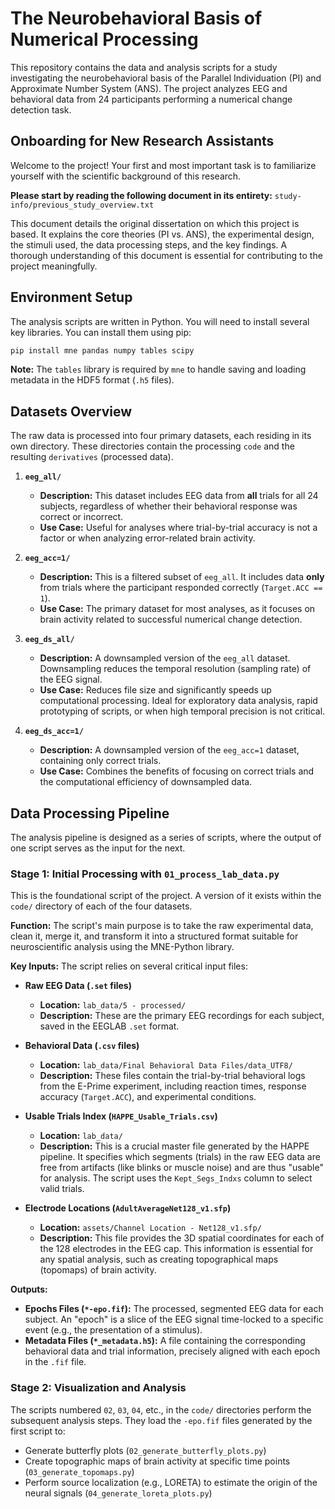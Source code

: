 # The Neurobehavioral Basis of Numerical Processing

This repository contains the data and analysis scripts for a study investigating the neurobehavioral basis of the Parallel Individuation (PI) and Approximate Number System (ANS). The project analyzes EEG and behavioral data from 24 participants performing a numerical change detection task.

## Onboarding for New Research Assistants

Welcome to the project! Your first and most important task is to familiarize yourself with the scientific background of this research.

**Please start by reading the following document in its entirety:**
`study-info/previous_study_overview.txt`

This document details the original dissertation on which this project is based. It explains the core theories (PI vs. ANS), the experimental design, the stimuli used, the data processing steps, and the key findings. A thorough understanding of this document is essential for contributing to the project meaningfully.

## Environment Setup

The analysis scripts are written in Python. You will need to install several key libraries. You can install them using pip:

```bash
pip install mne pandas numpy tables scipy
```
**Note:** The `tables` library is required by `mne` to handle saving and loading metadata in the HDF5 format (`.h5` files).

## Datasets Overview

The raw data is processed into four primary datasets, each residing in its own directory. These directories contain the processing `code` and the resulting `derivatives` (processed data).

1.  **`eeg_all/`**
    *   **Description:** This dataset includes EEG data from **all** trials for all 24 subjects, regardless of whether their behavioral response was correct or incorrect.
    *   **Use Case:** Useful for analyses where trial-by-trial accuracy is not a factor or when analyzing error-related brain activity.

2.  **`eeg_acc=1/`**
    *   **Description:** This is a filtered subset of `eeg_all`. It includes data **only** from trials where the participant responded correctly (`Target.ACC == 1`).
    *   **Use Case:** The primary dataset for most analyses, as it focuses on brain activity related to successful numerical change detection.

3.  **`eeg_ds_all/`**
    *   **Description:** A downsampled version of the `eeg_all` dataset. Downsampling reduces the temporal resolution (sampling rate) of the EEG signal.
    *   **Use Case:** Reduces file size and significantly speeds up computational processing. Ideal for exploratory data analysis, rapid prototyping of scripts, or when high temporal precision is not critical.

4.  **`eeg_ds_acc=1/`**
    *   **Description:** A downsampled version of the `eeg_acc=1` dataset, containing only correct trials.
    *   **Use Case:** Combines the benefits of focusing on correct trials and the computational efficiency of downsampled data.

## Data Processing Pipeline

The analysis pipeline is designed as a series of scripts, where the output of one script serves as the input for the next.

### Stage 1: Initial Processing with `01_process_lab_data.py`

This is the foundational script of the project. A version of it exists within the `code/` directory of each of the four datasets.

**Function:** The script's main purpose is to take the raw experimental data, clean it, merge it, and transform it into a structured format suitable for neuroscientific analysis using the MNE-Python library.

**Key Inputs:** The script relies on several critical input files:

*   **Raw EEG Data (`.set` files)**
    *   **Location:** `lab_data/5 - processed/`
    *   **Description:** These are the primary EEG recordings for each subject, saved in the EEGLAB `.set` format.

*   **Behavioral Data (`.csv` files)**
    *   **Location:** `lab_data/Final Behavioral Data Files/data_UTF8/`
    *   **Description:** These files contain the trial-by-trial behavioral logs from the E-Prime experiment, including reaction times, response accuracy (`Target.ACC`), and experimental conditions.

*   **Usable Trials Index (`HAPPE_Usable_Trials.csv`)**
    *   **Location:** `lab_data/`
    *   **Description:** This is a crucial master file generated by the HAPPE pipeline. It specifies which segments (trials) in the raw EEG data are free from artifacts (like blinks or muscle noise) and are thus "usable" for analysis. The script uses the `Kept_Segs_Indxs` column to select valid trials.

*   **Electrode Locations (`AdultAverageNet128_v1.sfp`)**
    *   **Location:** `assets/Channel Location - Net128_v1.sfp/`
    *   **Description:** This file provides the 3D spatial coordinates for each of the 128 electrodes in the EEG cap. This information is essential for any spatial analysis, such as creating topographical maps (topomaps) of brain activity.

**Outputs:**

*   **Epochs Files (`*-epo.fif`):** The processed, segmented EEG data for each subject. An "epoch" is a slice of the EEG signal time-locked to a specific event (e.g., the presentation of a stimulus).
*   **Metadata Files (`*_metadata.h5`):** A file containing the corresponding behavioral data and trial information, precisely aligned with each epoch in the `.fif` file.

### Stage 2: Visualization and Analysis

The scripts numbered `02`, `03`, `04`, etc., in the `code/` directories perform the subsequent analysis steps. They load the `-epo.fif` files generated by the first script to:

*   Generate butterfly plots (`02_generate_butterfly_plots.py`)
*   Create topographic maps of brain activity at specific time points (`03_generate_topomaps.py`)
*   Perform source localization (e.g., LORETA) to estimate the origin of the neural signals (`04_generate_loreta_plots.py`) 